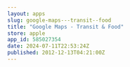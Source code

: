 ```yaml
---
layout: apps
slug: google-maps---transit--food
title: "Google Maps - Transit & Food"
store: apple
app_id: 585027354
date: 2024-07-11T22:53:24Z
published: 2012-12-13T04:21:00Z
---
```

